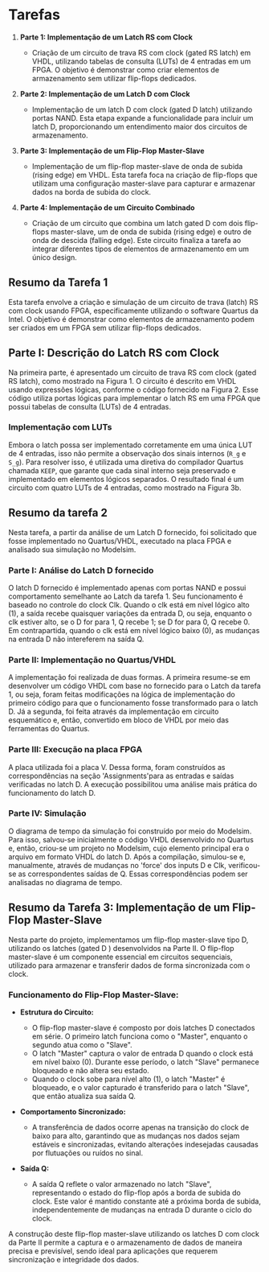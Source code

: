 # Tarefas

1. **Parte 1: Implementação de um Latch RS com Clock**
   - Criação de um circuito de trava RS com clock (gated RS latch) em VHDL, utilizando tabelas de consulta (LUTs) de 4 entradas em um FPGA. O objetivo é demonstrar como criar elementos de armazenamento sem utilizar flip-flops dedicados.

2. **Parte 2: Implementação de um Latch D com Clock**
   - Implementação de um latch D com clock (gated D latch) utilizando portas NAND. Esta etapa expande a funcionalidade para incluir um latch D, proporcionando um entendimento maior dos circuitos de armazenamento.

3. **Parte 3: Implementação de um Flip-Flop Master-Slave**
   - Implementação de um flip-flop master-slave de onda de subida (rising edge) em VHDL. Esta tarefa foca na criação de flip-flops que utilizam uma configuração master-slave para capturar e armazenar dados na borda de subida do clock.

4. **Parte 4: Implementação de um Circuito Combinado**
   - Criação de um circuito que combina um latch gated D com dois flip-flops master-slave, um de onda de subida (rising edge) e outro de onda de descida (falling edge). Este circuito finaliza a tarefa ao integrar diferentes tipos de elementos de armazenamento em um único design.



## Resumo da Tarefa  1

Esta tarefa envolve a criação e simulação de um circuito de trava (latch) RS com clock usando FPGA, especificamente utilizando o software Quartus da Intel. O objetivo é demonstrar como elementos de armazenamento podem ser criados em um FPGA sem utilizar flip-flops dedicados.

## Parte I: Descrição do Latch RS com Clock

Na primeira parte, é apresentado um circuito de trava RS com clock (gated RS latch), como mostrado na Figura 1. O circuito é descrito em VHDL usando expressões lógicas, conforme o código fornecido na Figura 2. Esse código utiliza portas lógicas para implementar o latch RS em uma FPGA que possui tabelas de consulta (LUTs) de 4 entradas.

### Implementação com LUTs

Embora o latch possa ser implementado corretamente em uma única LUT de 4 entradas, isso não permite a observação dos sinais internos (`R_g` e `S_g`). Para resolver isso, é utilizada uma diretiva do compilador Quartus chamada `KEEP`, que garante que cada sinal interno seja preservado e implementado em elementos lógicos separados. O resultado final é um circuito com quatro LUTs de 4 entradas, como mostrado na Figura 3b.

## Resumo da tarefa 2

Nesta tarefa, a partir da análise de um Latch D fornecido, foi solicitado que fosse implementado no Quartus/VHDL, executado na placa FPGA e analisado sua simulação no Modelsim.

### Parte I: Análise do Latch D fornecido

O latch D fornecido é implementado apenas com portas NAND e possui comportamento semelhante ao Latch da tarefa 1. Seu funcionamento é baseado no controle do clock Clk. Quando o clk está em nível lógico alto (1), a saída recebe quaisquer variações da entrada D, ou seja, enquanto o clk estiver alto, se o D for para 1, Q recebe 1; se D for para 0, Q recebe 0. Em contrapartida, quando o clk está em nível lógico baixo (0), as mudanças na entrada D não intereferem na saída Q.

### Parte II: Implementação no Quartus/VHDL

A implementação foi realizada de duas formas. 
A primeira resume-se em desenvolver um código VHDL com base no fornecido para o Latch da tarefa 1, ou seja, foram feitas modificações na lógica de implementação do primeiro código para que o funcionamento fosse transformado para o latch D.
Já a segunda, foi feita através da implementação em circuito esquemático e, então, convertido em bloco de VHDL por meio das ferramentas do Quartus.

### Parte III: Execução na placa FPGA

A placa utilizada foi a placa V. Dessa forma, foram construídos as correspondências na seção 'Assignments'para as entradas e saídas verificadas no latch D. A execução possibilitou uma análise mais prática do funcionamento do latch D.

### Parte IV: Simulação

O diagrama de tempo da simulação foi construído por meio do Modelsim. Para isso, salvou-se inicialmente o código VHDL desenvolvido no Quartus e, então, criou-se um projeto no Modelsim, cujo elemento principal era o arquivo em formato VHDL do latch D. Após a compilação, simulou-se e, manualmente, através de mudanças no 'force' dos inputs D e Clk, verificou-se as correspondentes saídas de Q. Essas correspondências podem ser analisadas no diagrama de tempo. 

## Resumo da Tarefa 3: Implementação de um Flip-Flop Master-Slave

Nesta parte do projeto, implementamos um flip-flop master-slave tipo D, utilizando os latches (gated D ) desenvolvidos na Parte II. O flip-flop master-slave é um componente essencial em circuitos sequenciais, utilizado para armazenar e transferir dados de forma sincronizada com o clock.

### Funcionamento do Flip-Flop Master-Slave:

- **Estrutura do Circuito:**
  - O flip-flop master-slave é composto por dois latches D conectados em série. O primeiro latch funciona como o "Master", enquanto o segundo atua como o "Slave".
  - O latch "Master" captura o valor de entrada D quando o clock está em nível baixo (0). Durante esse período, o latch "Slave" permanece bloqueado e não altera seu estado.
  - Quando o clock sobe para nível alto (1), o latch "Master" é bloqueado, e o valor capturado é transferido para o latch "Slave", que então atualiza sua saída Q.

- **Comportamento Sincronizado:**
  - A transferência de dados ocorre apenas na transição do clock de baixo para alto, garantindo que as mudanças nos dados sejam estáveis e sincronizadas, evitando alterações indesejadas causadas por flutuações ou ruídos no sinal.

- **Saída Q:**
  - A saída Q reflete o valor armazenado no latch "Slave", representando o estado do flip-flop após a borda de subida do clock. Este valor é mantido constante até a próxima borda de subida, independentemente de mudanças na entrada D durante o ciclo do clock.

A construção deste flip-flop master-slave utilizando os latches D com clock da Parte II permite a captura e o armazenamento de dados de maneira precisa e previsível, sendo ideal para aplicações que requerem sincronização e integridade dos dados.


